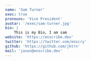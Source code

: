```yaml
---
name: 'Sam Turner'
exec: true
pronouns: 'Vice President'
avatar: '/exec/sam-turner.jpg'
bio: |
    This is my Bio, I am sam
website: 'https://enscribe.dev'
twitter: 'https://twitter.com/enscry'
github: 'https://github.com/jktrn'
mail: 'jason@enscribe.dev'
---
```

